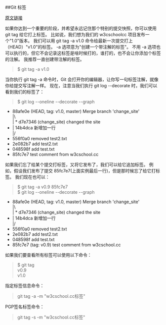 ##Git 标签

[原文链接](http://www.runoob.com/git/git-tag.html)

如果你达到一个重要的阶段，并希望永远记住那个特别的提交快照，你可以使用 git tag 给它打上标签。
比如说，我们想为我们的 w3cschoolcc 项目发布一个"1.0"版本。 我们可以用 git tag -a v1.0 命令给最新一次提交打上（HEAD）"v1.0"的标签。
-a 选项意为"创建一个带注解的标签"。 不用 -a 选项也可以执行的，但它不会记录这标签是啥时候打的，谁打的，也不会让你添加个标签的注解。 我推荐一直创建带注解的标签。
>$ git tag -a v1.0 

当你执行 git tag -a 命令时，Git 会打开你的编辑器，让你写一句标签注解，就像你给提交写注解一样。
现在，注意当我们执行 git log --decorate 时，我们可以看到我们的标签了：
>$ git log --oneline --decorate --graph  
*   88afe0e (HEAD, tag: v1.0, master) Merge branch 'change_site'    
|\    
| * d7e7346 (change_site) changed the site    
* | 14b4dca 新增加一行  
|/  
* 556f0a0 removed test2.txt  
* 2e082b7 add test2.txt  
* 048598f add test.txt  
* 85fc7e7 test comment from w3cschool.cc  

如果我们忘了给某个提交打标签，又将它发布了，我们可以给它追加标签。
例如，假设我们发布了提交 85fc7e7(上面实例最后一行)，但是那时候忘了给它打标签。 我们现在也可以：
>$ git tag -a v0.9 85fc7e7  
$ git log --oneline --decorate --graph  
*   88afe0e (HEAD, tag: v1.0, master) Merge branch 'change_site'    
|\    
| * d7e7346 (change_site) changed the site  
* | 14b4dca 新增加一行  
|/    
* 556f0a0 removed test2.txt  
* 2e082b7 add test2.txt  
* 048598f add test.txt  
* 85fc7e7 (tag: v0.9) test comment from w3cschool.cc  

如果我们要查看所有标签可以使用以下命令：
>$ git tag  
v0.9  
v1.0  

指定标签信息命令：
>git tag -a <tagname> -m "w3cschool.cc标签"

PGP签名标签命令：
>git tag -s <tagname> -m "w3cschool.cc标签"